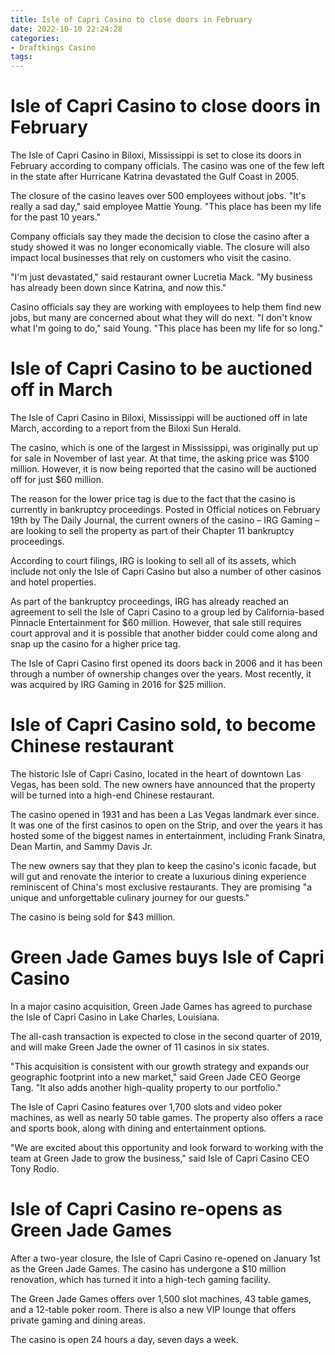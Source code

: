 ```yaml
---
title: Isle of Capri Casino to close doors in February
date: 2022-10-10 22:24:28
categories:
- Draftkings Casino
tags:
---
```



#  Isle of Capri Casino to close doors in February

The Isle of Capri Casino in Biloxi, Mississippi is set to close its doors in February according to company officials. The casino was one of the few left in the state after Hurricane Katrina devastated the Gulf Coast in 2005.

The closure of the casino leaves over 500 employees without jobs. "It's really a sad day," said employee Mattie Young. "This place has been my life for the past 10 years."

Company officials say they made the decision to close the casino after a study showed it was no longer economically viable. The closure will also impact local businesses that rely on customers who visit the casino.

"I'm just devastated," said restaurant owner Lucretia Mack. "My business has already been down since Katrina, and now this."

Casino officials say they are working with employees to help them find new jobs, but many are concerned about what they will do next. "I don't know what I'm going to do," said Young. "This place has been my life for so long."

#  Isle of Capri Casino to be auctioned off in March

The Isle of Capri Casino in Biloxi, Mississippi will be auctioned off in late March, according to a report from the Biloxi Sun Herald.

The casino, which is one of the largest in Mississippi, was originally put up for sale in November of last year. At that time, the asking price was $100 million. However, it is now being reported that the casino will be auctioned off for just $60 million.

The reason for the lower price tag is due to the fact that the casino is currently in bankruptcy proceedings. Posted in Official notices on February 19th by The Daily Journal, the current owners of the casino – IRG Gaming – are looking to sell the property as part of their Chapter 11 bankruptcy proceedings.

According to court filings, IRG is looking to sell all of its assets, which include not only the Isle of Capri Casino but also a number of other casinos and hotel properties.

As part of the bankruptcy proceedings, IRG has already reached an agreement to sell the Isle of Capri Casino to a group led by California-based Pinnacle Entertainment for $60 million. However, that sale still requires court approval and it is possible that another bidder could come along and snap up the casino for a higher price tag.

The Isle of Capri Casino first opened its doors back in 2006 and it has been through a number of ownership changes over the years. Most recently, it was acquired by IRG Gaming in 2016 for $25 million.

#  Isle of Capri Casino sold, to become Chinese restaurant

The historic Isle of Capri Casino, located in the heart of downtown Las Vegas, has been sold. The new owners have announced that the property will be turned into a high-end Chinese restaurant.

The casino opened in 1931 and has been a Las Vegas landmark ever since. It was one of the first casinos to open on the Strip, and over the years it has hosted some of the biggest names in entertainment, including Frank Sinatra, Dean Martin, and Sammy Davis Jr.

The new owners say that they plan to keep the casino's iconic facade, but will gut and renovate the interior to create a luxurious dining experience reminiscent of China's most exclusive restaurants. They are promising "a unique and unforgettable culinary journey for our guests."

The casino is being sold for $43 million.

#  Green Jade Games buys Isle of Capri Casino

In a major casino acquisition, Green Jade Games has agreed to purchase the Isle of Capri Casino in Lake Charles, Louisiana.

The all-cash transaction is expected to close in the second quarter of 2019, and will make Green Jade the owner of 11 casinos in six states.

"This acquisition is consistent with our growth strategy and expands our geographic footprint into a new market," said Green Jade CEO George Tang. "It also adds another high-quality property to our portfolio."

The Isle of Capri Casino features over 1,700 slots and video poker machines, as well as nearly 50 table games. The property also offers a race and sports book, along with dining and entertainment options.

"We are excited about this opportunity and look forward to working with the team at Green Jade to grow the business," said Isle of Capri Casino CEO Tony Rodio.

#  Isle of Capri Casino re-opens as Green Jade Games

After a two-year closure, the Isle of Capri Casino re-opened on January 1st as the Green Jade Games. The casino has undergone a $10 million renovation, which has turned it into a high-tech gaming facility.

The Green Jade Games offers over 1,500 slot machines, 43 table games, and a 12-table poker room. There is also a new VIP lounge that offers private gaming and dining areas.

The casino is open 24 hours a day, seven days a week.